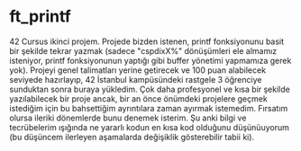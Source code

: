 # ft_printf
42 Cursus ikinci projem. Projede bizden istenen, printf fonksiyonunu basit bir şekilde tekrar yazmak (sadece "cspdixX%" dönüşümleri ele almamız isteniyor, printf fonksiyonunun yaptığı gibi buffer yönetimi yapmamıza gerek yok). Projeyi genel talimatları yerine getirecek ve 100 puan alabilecek seviyede hazırlayıp, 42 İstanbul kampüsündeki rastgele 3 öğrenciye sunduktan sonra buraya yükledim. Çok daha profesyonel ve kısa bir şekilde yazılabilecek bir proje ancak, bir an önce önümdeki projelere geçmek istediğim için bu bahsettiğim ayrıntılara zaman ayırmak istemedim. Fırsatım olursa ileriki dönemlerde bunu denemek isterim. Şu anki bilgi ve tecrübelerim ışığında ne yararlı kodun en kısa kod olduğunu düşünüuyorum (bu düşüncem ilerleyen aşamalarda değişiklik gösterebilir tabii ki). 
